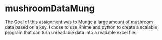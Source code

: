 # mushroomDataMung
The Goal of this assignment was to Munge a large amount of mushroom data based on a key. I chose to use Knime and python to create a scalable program that can turn unreadable data into a readable excel file. 
